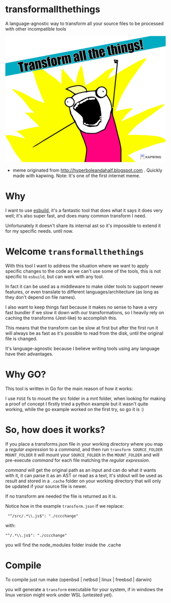 # transformallthethings
A language-agnostic way to transform all your source files to be processed with other incompatible tools

![Transform all the things meme format](allthethings.jpeg)
* meme originated from http://hyperboleandahalf.blogspot.com . 
Quickly made with kapwing.
Note: It's one of the first internet meme.


Why
===
I want to use [esbuild](https://github.com/evanw/esbuild),
it's a fantastic tool that does what it says it does very well;
it's also super fast, and does many common transform I need.


Unfortunately it doesn't share its internal ast so it's impossible to extend it for my specific needs. until now.


Welcome `transformallthethings`
===
With this tool I want to address the situation where we want to apply specific changes to the code as we can't use some of the tools, this is not specific to `esbuild`, but can work with any tool. 

In fact it can be used as a middleware to make older tools to support newer features, or even translate to different languages/architecture (as long as they don't depend on file names).


I also want to keep things fast because it makes no sense to have a very fast bundler if we slow it down with our transformations, so I heavily rely on caching the transforms (Jest-like) to accomplish this.

This means that the transform can be slow at first but after the first run it will always be as fast as it's possible to read from the disk, until the original file is changed.


It's language-agnostic because I believe writing tools using any language have their advantages.

Why GO?
===

This tool is written in Go for the main reason of how it works: 

I use `FUSE` fs to mount the src folder in a mnt folder,
when looking for making a proof of concept I firstly tried a python example but it wasn't quite working, while the go example worked on the first try, so go it is :)


So, how does it works?
===

If you place a transforms.json file in your working directory 
where you map a _regular expression_ to a _command_, 
and then run `transform SOURCE_FOLDER MOUNT_FOLDER` it will mount your `SOURCE_FOLDER` in the `MOUNT_FOLDER` and will pre-execute _command_ for each file matching the _regular expression_.


_command_ will get the original path as an input and can do what it wants with it, it can parse it as an AST or read as a text, it's stdout will be used as result and stored in a `.cache` folder on your working directory that will only be updated if your source file is newer.

If no transform are needed the file is returned as it is.


Notice how in the example `transform.json` if we replace:

```
 "^/src/.*\\.js$": "./cccchange"
```

with:

```
"^/.*\\.js$": "./cccchange"
```

you will find the node_modules folder inside the .cache


Compile
===
To compile just run make (openbsd | netbsd | linux | freebsd | darwin)


you will generate a `transform` executable for your system, if in windows the linux version might work under WSL (untested yet).

